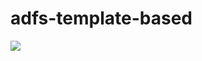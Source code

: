 # adfs-template-based

<a href="https://portal.azure.com/#create/Microsoft.Template/uri/https%3A%2F%2Fgithub.com%dfischer-envience%2Fadfs%2Fmaster%2Fazuredeploy.json" target="_blank">
    <img src="http://azuredeploy.net/deploybutton.png"/>
</a>